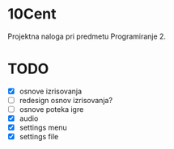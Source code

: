 # 10Cent
Projektna naloga pri predmetu Programiranje 2.

# TODO
- [x] osnove izrisovanja
- [ ] redesign osnov izrisovanja?
- [ ] osnove poteka igre
- [x] audio
- [x] settings menu
- [x] settings file
